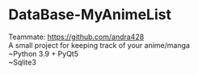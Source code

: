 # DataBase-MyAnimeList
Teammate: https://github.com/andra428 \
A small project for keeping track of your anime/manga\
~Python 3.9 + PyQt5\
~Sqlite3

